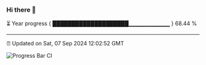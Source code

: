 ### Hi there 👋

⏳ Year progress { ████████████████████▁▁▁▁▁▁▁▁▁▁ } 68.44 %

---

⏰ Updated on Sat, 07 Sep 2024 12:02:52 GMT

![Progress Bar CI](https://github.com/EinsPommes/EinsPommes/blob/main/.github/workflows/main.yml)
